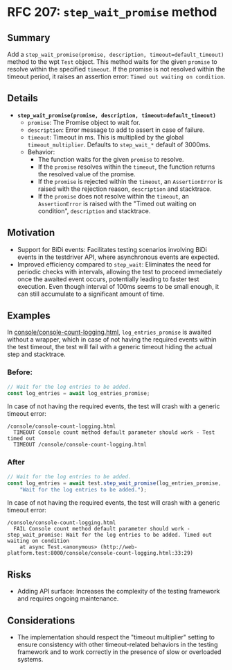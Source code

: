 # RFC 207: `step_wait_promise` method

## Summary

Add a `step_wait_promise(promise, description, timeout=default_timeout)` method to 
the wpt `Test` object. This method waits for the given `promise` to resolve within 
the specified `timeout`. If the promise is not resolved within the timeout period, it 
raises an assertion error: `Timed out waiting on condition`.

## Details

* **`step_wait_promise(promise, description, timeout=default_timeout)`**
    * `promise`:  The Promise object to wait for.
    * `description`: Error message to add to assert in case of failure.
    * `timeout`: Timeout in ms. This is multiplied by the global
      `timeout_multiplier`. Defaults to `step_wait_*` default of 3000ms.
    * Behavior:
        * The function waits for the given `promise` to resolve.
        * If the `promise` resolves within the `timeout`, the function returns the
          resolved value of the promise.
        * If the `promise` is rejected within the `timeout`, an `AssertionError` is
          raised with the rejection reason, `description` and stacktrace.
        * If the `promise` does not resolve within the `timeout`, an `AssertionError`
          is raised with the "Timed out waiting on condition", `description` and
          stacktrace.

## Motivation

* Support for BiDi events: Facilitates testing scenarios involving BiDi events
  in the testdriver API, where asynchronous events are expected.
* Improved efficiency compared to `step_wait`: Eliminates the need for periodic
  checks with intervals, allowing the test to proceed immediately once the awaited
  event occurs, potentially leading to faster test execution. Even though interval
  of 100ms seems to be small enough, it can still accumulate to a significant amount 
  of time.

## Examples

In [console/console-count-logging.html](https://github.com/web-platform-tests/wpt/blob/ea3f611e8d3e7debc3b9cb98b0e63254657fa7eb/console/console-count-logging.html#L33),
`log_entries_promise` is awaited without a wrapper, which in case of not having the
required events within the test timeout, the test will fail with a generic timeout
hiding the actual step and stacktrace.

### Before:

```javascript
// Wait for the log entries to be added.
const log_entries = await log_entries_promise;
```

In case of not having the required events, the test will crash with a generic
timeout error:

```
/console/console-count-logging.html
  TIMEOUT Console count method default parameter should work - Test timed out
  TIMEOUT /console/console-count-logging.html
```

### After

```javascript
// Wait for the log entries to be added.
const log_entries = await test.step_wait_promise(log_entries_promise,
    "Wait for the log entries to be added.");
```

In case of not having the required events, the test will crash with a generic
timeout error:

```
/console/console-count-logging.html
  FAIL Console count method default parameter should work - step_wait_promise: Wait for the log entries to be added. Timed out waiting on condition
    at async Test.<anonymous> (http://web-platform.test:8000/console/console-count-logging.html:33:29)
```

## Risks

* Adding API surface: Increases the complexity of the testing framework and requires
  ongoing maintenance.

## Considerations

* The implementation should respect the "timeout multiplier" setting to ensure
  consistency with other timeout-related behaviors in the testing framework and to
  work
  correctly in the presence of slow or overloaded systems.
